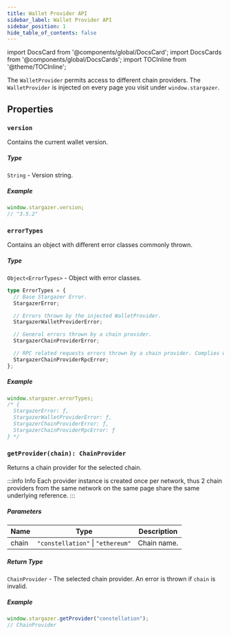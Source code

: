 ```yaml
---
title: Wallet Provider API
sidebar_label: Wallet Provider API
sidebar_position: 1
hide_table_of_contents: false
---
```


import DocsCard from '@components/global/DocsCard';
import DocsCards from '@components/global/DocsCards';
import TOCInline from '@theme/TOCInline';

<head>
  <meta
    name="description"
    content="The WalletProvider permits access to different chain providers. The WalletProvider is injected on every page you visit under window.stargazer."
  />
  <style>{`
    :root {
      --doc-item-container-width: 60rem;
    }
  `}</style>
</head>

<intro-end />

The `WalletProvider` permits access to different chain providers. The `WalletProvider` is injected on every page you visit under `window.stargazer`.

## Properties

### `version`

Contains the current wallet version.

##### Type

`String` - Version string.

##### Example

```typescript title="TypeScript"
window.stargazer.version;
// "3.5.2"
```

### `errorTypes`

Contains an object with different error classes commonly thrown.

##### Type

`Object<ErrorTypes>` - Object with error classes.

```typescript title="ErrorTypes"
type ErrorTypes = {
  // Base Stargazer Error.
  StargazerError;

  // Errors thrown by the injected WalletProvider.
  StargazerWalletProviderError;

  // General errors thrown by a chain provider.
  StargazerChainProviderError;

  // RPC related requests errors thrown by a chain provider. Complies with EIP-1193.
  StargazerChainProviderRpcError;
};
```

##### Example

```typescript title="TypeScript"
window.stargazer.errorTypes;
/* {
  StargazerError: ƒ,
  StargazerWalletProviderError: ƒ, 
  StargazerChainProviderError: ƒ, 
  StargazerChainProviderRpcError: ƒ
} */
```

### `getProvider(chain): ChainProvider`

Returns a chain provider for the selected chain.

:::info Info
Each provider instance is created once per network, thus 2 chain providers from the same network on the same page share the same underlying reference.
:::

##### Parameters

| Name  | Type                              | Description |
| ----- | --------------------------------- | ----------- |
| chain | `"constellation"` \| `"ethereum"` | Chain name. |

##### Return Type

`ChainProvider` - The selected chain provider. An error is thrown if `chain` is invalid.

##### Example

```typescript title="TypeScript"
window.stargazer.getProvider("constellation");
// ChainProvider
```
